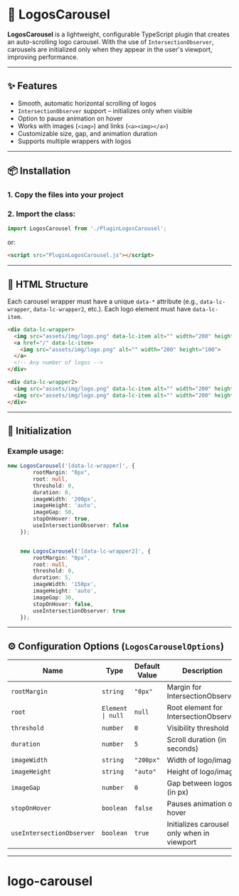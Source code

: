 
# 🎠 LogosCarousel

**LogosCarousel** is a lightweight, configurable TypeScript plugin that creates an auto-scrolling logo carousel. With the use of `IntersectionObserver`, carousels are initialized only when they appear in the user's viewport, improving performance.

---

## ✨ Features

- Smooth, automatic horizontal scrolling of logos
- `IntersectionObserver` support – initializes only when visible
- Option to pause animation on hover
- Works with images (`<img>`) and links (`<a><img></a>`)
- Customizable size, gap, and animation duration
- Supports multiple wrappers with logos

---

## 📦 Installation

### 1. Copy the files into your project

### 2. Import the class:

```ts
import LogosCarousel from './PluginLogosCarousel';
```

or:

```html
<script src="PluginLogosCarousel.js"></script>
```

---

## 🧩 HTML Structure

Each carousel wrapper must have a unique `data-*` attribute (e.g., `data-lc-wrapper`, `data-lc-wrapper2`, etc.). Each logo element must have `data-lc-item`.

```html
<div data-lc-wrapper>
  <img src="assets/img/logo.png" data-lc-item alt="" width="200" height="100">
  <a href="/" data-lc-item>
    <img src="assets/img/logo.png" alt="" width="200" height="100">
  </a>
  <!-- Any number of logos -->
</div>

<div data-lc-wrapper2>
  <img src="assets/img/logo.png" data-lc-item alt="" width="200" height="100">
  <img src="assets/img/logo.png" data-lc-item alt="" width="200" height="100">
</div>
```

---

## 🚀 Initialization

### Example usage:

```ts
new LogosCarousel('[data-lc-wrapper]', {
        rootMargin: "0px",
        root: null,
        threshold: 0,
        duration: 8,
        imageWidth: '200px',
        imageHeight: 'auto',
        imageGap: 50,
        stopOnHover: true,
        useIntersectionObserver: false
    });


    new LogosCarousel('[data-lc-wrapper2]', {
        rootMargin: "0px",
        root: null,
        threshold: 0,
        duration: 5,
        imageWidth: '150px',
        imageHeight: 'auto',
        imageGap: 30,
        stopOnHover: false,
        useIntersectionObserver: true
    });
```

---

## ⚙️ Configuration Options (`LogosCarouselOptions`)

| Name                     | Type                 | Default Value     | Description |
|--------------------------|----------------------|-------------------|-------------|
| `rootMargin`             | `string`             | `"0px"`           | Margin for IntersectionObserver |
| `root`                   | `Element \| null`    | `null`            | Root element for IntersectionObserver |
| `threshold`              | `number`             | `0`               | Visibility threshold |
| `duration`               | `number`             | `5`               | Scroll duration (in seconds) |
| `imageWidth`             | `string`             | `"200px"`         | Width of logo/image |
| `imageHeight`            | `string`             | `"auto"`          | Height of logo/image |
| `imageGap`               | `number`             | `0`               | Gap between logos (in px) |
| `stopOnHover`            | `boolean`            | `false`           | Pauses animation on hover |
| `useIntersectionObserver`| `boolean`            | `true`            | Initializes carousel only when in viewport |

---

# logo-carousel

